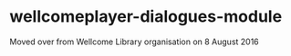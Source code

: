 wellcomeplayer-dialogues-module
===============================
Moved over from Wellcome Library organisation on 8 August 2016
